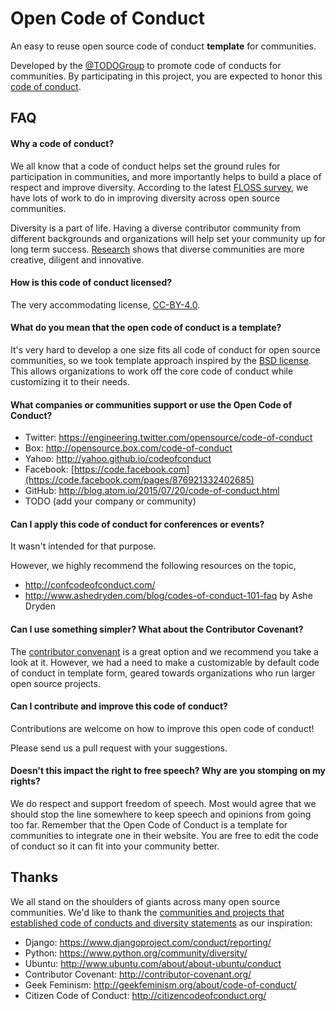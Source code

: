 # Open Code of Conduct

An easy to reuse open source code of conduct **template** for communities.

Developed by the [@TODOGroup](https://twitter.com/todogroup) to promote code of conducts for communities. By participating in this project, you are expected to honor this [code of conduct](http://todogroup.org/opencodeofconduct/#Open+Code+of+Conduct/abuse@todogroup.org).

## FAQ

#### Why a code of conduct?

We all know that a code of conduct helps set the ground rules for participation in communities, and more importantly helps to build a place of respect and improve diversity. According to the latest [FLOSS survey](http://floss2013.libresoft.es/results.en.html), we have lots of work to do in improving diversity across open source communities.

Diversity is a part of life. Having a diverse contributor community from different backgrounds and organizations will help set your community up for long term success. [Research](http://www.scientificamerican.com/article/how-diversity-makes-us-smarter/) shows that diverse communities are more creative, diligent and innovative.

#### How is this code of conduct licensed?

The very accommodating license, [CC-BY-4.0](https://creativecommons.org/licenses/by/4.0/).

#### What do you mean that the open code of conduct is a template?

It's very hard to develop a one size fits all code of conduct for open source communities, so we took template approach inspired by the [BSD license](http://opensource.org/licenses/BSD-3-Clause). This allows organizations to work off the core code of conduct while customizing it to their needs.

#### What companies or communities support or use the Open Code of Conduct?

* Twitter: https://engineering.twitter.com/opensource/code-of-conduct
* Box: http://opensource.box.com/code-of-conduct
* Yahoo: http://yahoo.github.io/codeofconduct
* Facebook: [https://code.facebook.com](https://code.facebook.com/pages/876921332402685)
* GitHub: http://blog.atom.io/2015/07/20/code-of-conduct.html
* TODO (add your company or community)

#### Can I apply this code of conduct for conferences or events?

It wasn't intended for that purpose.

However, we highly recommend the following resources on the topic,

* http://confcodeofconduct.com/
* http://www.ashedryden.com/blog/codes-of-conduct-101-faq by Ashe Dryden

#### Can I use something simpler? What about the Contributor Covenant?

The [contributor convenant](http://www.ashedryden.com/blog/codes-of-conduct-101-faq) is a great option and we recommend you take a look at it. However, we had a need to make a customizable by default code of conduct in template form, geared towards organizations who run larger open source projects.

#### Can I contribute and improve this code of conduct?

Contributions are welcome on how to improve this open code of conduct!

Please send us a pull request with your suggestions.

#### Doesn't this impact the right to free speech? Why are you stomping on my rights?

We do respect and support freedom of speech.  Most would agree that we should stop the line somewhere to keep speech and opinions from going too far.  Remember that the Open Code of Conduct is a template for communities to integrate one in their website.  You are free to edit the code of conduct so it can fit into your community better.

## Thanks

We all stand on the shoulders of giants across many open source communities. We'd like to thank the [communities and projects that established code of conducts and diversity statements](http://todogroup.org/opencodeofconduct/#attribution--acknowledgements) as our inspiration:

* Django: https://www.djangoproject.com/conduct/reporting/
* Python: https://www.python.org/community/diversity/
* Ubuntu: http://www.ubuntu.com/about/about-ubuntu/conduct
* Contributor Covenant: http://contributor-covenant.org/
* Geek Feminism: http://geekfeminism.org/about/code-of-conduct/
* Citizen Code of Conduct: http://citizencodeofconduct.org/

